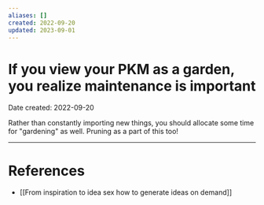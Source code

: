 ```yaml
---
aliases: []
created: 2022-09-20
updated: 2023-09-01
---
```


# If you view your PKM as a garden, you realize maintenance is important
Date created: 2022-09-20

Rather than constantly importing new things, you should allocate some time for "gardening" as well. Pruning as a part of this too!

---
# References
* [[From inspiration to idea sex how to generate ideas on demand]]